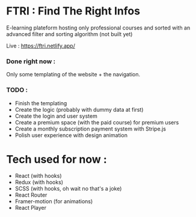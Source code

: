 # FTRI : Find The Right Infos

E-learning plateform hosting only professional courses and sorted with an advanced filter and sorting algorithm (not built yet)

Live : https://ftri.netlify.app/


### Done right now :

Only some templating of the website + the navigation.


### TODO : 

- Finish the templating
- Create the logic (probably with dummy data at first)
- Create the login and user system
- Create a premium space (with the paid course) for premium users
- Create a monthly subscription payment system with Stripe.js
- Polish user experience with design animation


# Tech used for now :

- React (with hooks)
- Redux (with hooks)
- SCSS (with hooks, oh wait no that's a joke)
- React Router
- Framer-motion (for animations)
- React Player
